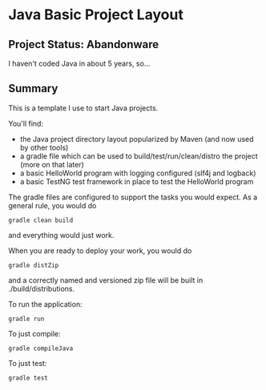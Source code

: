 # Java Basic Project Layout

## Project Status: Abandonware

I haven't coded Java in about 5 years, so...

## Summary

This is a template I use to start Java projects.

You'll find:

- the Java project directory layout popularized by Maven (and now used by other tools)
- a gradle file which can be used to build/test/run/clean/distro the project (more on that later)
- a basic HelloWorld program with logging configured (slf4j and logback)
- a basic TestNG test framework in place to test the HelloWorld program

The gradle files are configured to support the tasks you would expect.
As a general rule, you would do 

```
gradle clean build
```

and everything would just work.

When you are ready to deploy your work, you would do

```
gradle distZip
```

and a correctly named and versioned zip file will be built in ./build/distributions.

To run the application:

```
gradle run
```

To just compile:

```
gradle compileJava
```

To just test:

```
gradle test
```

